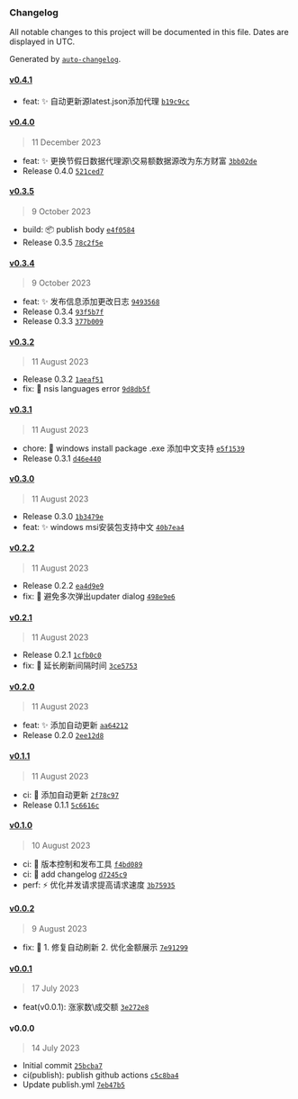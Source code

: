 ### Changelog

All notable changes to this project will be documented in this file. Dates are displayed in UTC.

Generated by [`auto-changelog`](https://github.com/CookPete/auto-changelog).

#### [v0.4.1](https://github.com/cbingb666/stock-pannel/compare/v0.4.0...v0.4.1)

- feat: :sparkles: 自动更新源latest.json添加代理 [`b19c9cc`](https://github.com/cbingb666/stock-pannel/commit/b19c9cc6846b8c6d49e0bd885b58eb42b80214dc)

#### [v0.4.0](https://github.com/cbingb666/stock-pannel/compare/v0.3.5...v0.4.0)

> 11 December 2023

- feat: :sparkles: 更换节假日数据代理源\交易额数据源改为东方财富 [`3bb02de`](https://github.com/cbingb666/stock-pannel/commit/3bb02de59876c2f5222749ab7c6f0ab351357cc1)
- Release 0.4.0 [`521ced7`](https://github.com/cbingb666/stock-pannel/commit/521ced7896be85bad18d357e93f6c93c741f3ad9)

#### [v0.3.5](https://github.com/cbingb666/stock-pannel/compare/v0.3.4...v0.3.5)

> 9 October 2023

- build: :package: publish body [`e4f0584`](https://github.com/cbingb666/stock-pannel/commit/e4f05842d0aa429f82cd231d2a63f400102de836)
- Release 0.3.5 [`78c2f5e`](https://github.com/cbingb666/stock-pannel/commit/78c2f5ed040fb19ae5a99c10462c70d6a7bb5901)

#### [v0.3.4](https://github.com/cbingb666/stock-pannel/compare/v0.3.2...v0.3.4)

> 9 October 2023

- feat: :sparkles: 发布信息添加更改日志 [`9493568`](https://github.com/cbingb666/stock-pannel/commit/949356808bf02beeaef18b52966152a184305284)
- Release 0.3.4 [`93f5b7f`](https://github.com/cbingb666/stock-pannel/commit/93f5b7f0d2112f0702a1e0348a679853cd54ef96)
- Release 0.3.3 [`377b009`](https://github.com/cbingb666/stock-pannel/commit/377b0097115796a0e4cc4a156aba20be69792cf9)

#### [v0.3.2](https://github.com/cbingb666/stock-pannel/compare/v0.3.1...v0.3.2)

> 11 August 2023

- Release 0.3.2 [`1aeaf51`](https://github.com/cbingb666/stock-pannel/commit/1aeaf51dc40340aec7b1fe413e1e53ea962d8ccc)
- fix: :bug: nsis languages error [`9d8db5f`](https://github.com/cbingb666/stock-pannel/commit/9d8db5ff1bf42e4d86dfae1951952e97f4d28225)

#### [v0.3.1](https://github.com/cbingb666/stock-pannel/compare/v0.3.0...v0.3.1)

> 11 August 2023

- chore: :hammer: windows install package .exe 添加中文支持 [`e5f1539`](https://github.com/cbingb666/stock-pannel/commit/e5f1539c1c9c1d706106ed888145acf93e06ce48)
- Release 0.3.1 [`d46e440`](https://github.com/cbingb666/stock-pannel/commit/d46e440f4f71dace1a67c9cf38bdee9f6fc08284)

#### [v0.3.0](https://github.com/cbingb666/stock-pannel/compare/v0.2.2...v0.3.0)

> 11 August 2023

- Release 0.3.0 [`1b3479e`](https://github.com/cbingb666/stock-pannel/commit/1b3479ea1c62be16a897dc80cb6527c0d2c724f0)
- feat: :sparkles: windows msi安装包支持中文 [`40b7ea4`](https://github.com/cbingb666/stock-pannel/commit/40b7ea4b332b0d734951c1a40db4caabe58dacca)

#### [v0.2.2](https://github.com/cbingb666/stock-pannel/compare/v0.2.1...v0.2.2)

> 11 August 2023

- Release 0.2.2 [`ea4d9e9`](https://github.com/cbingb666/stock-pannel/commit/ea4d9e9e131b92b1f52a690f906aa1551dbb6a03)
- fix: :bug: 避免多次弹出updater dialog [`498e9e6`](https://github.com/cbingb666/stock-pannel/commit/498e9e6179f4ba30e597efb33cc0470bb449fdca)

#### [v0.2.1](https://github.com/cbingb666/stock-pannel/compare/v0.2.0...v0.2.1)

> 11 August 2023

- Release 0.2.1 [`1cfb0c0`](https://github.com/cbingb666/stock-pannel/commit/1cfb0c0534d23c262dcf502c7af09c1cd942fc34)
- fix: :bug: 延长刷新间隔时间 [`3ce5753`](https://github.com/cbingb666/stock-pannel/commit/3ce5753cf97f0be54abf56c54f58c3899125ee6f)

#### [v0.2.0](https://github.com/cbingb666/stock-pannel/compare/v0.1.1...v0.2.0)

> 11 August 2023

- feat: :sparkles: 添加自动更新 [`aa64212`](https://github.com/cbingb666/stock-pannel/commit/aa642129fb2df6bdd90ca1010e455600510a40ec)
- Release 0.2.0 [`2ee12d8`](https://github.com/cbingb666/stock-pannel/commit/2ee12d800c470ba9671484b496cf6f423f36b32b)

#### [v0.1.1](https://github.com/cbingb666/stock-pannel/compare/v0.1.0...v0.1.1)

> 11 August 2023

- ci: :ferris_wheel: 添加自动更新 [`2f78c97`](https://github.com/cbingb666/stock-pannel/commit/2f78c97bdd8e5baa7c6670bdf4413b3454e31802)
- Release 0.1.1 [`5c6616c`](https://github.com/cbingb666/stock-pannel/commit/5c6616ce8adceeaa74b2cf8689b8d10449efdfaf)

#### [v0.1.0](https://github.com/cbingb666/stock-pannel/compare/v0.0.2...v0.1.0)

> 10 August 2023

- ci: :ferris_wheel: 版本控制和发布工具 [`f4bd089`](https://github.com/cbingb666/stock-pannel/commit/f4bd0891f888658f072552dc306f9f5d67ccba5a)
- ci: :ferris_wheel: add changelog [`d7245c9`](https://github.com/cbingb666/stock-pannel/commit/d7245c9f329cba8f50edc754b9b989b29a6e2285)
- perf: :zap: 优化并发请求提高请求速度 [`3b75935`](https://github.com/cbingb666/stock-pannel/commit/3b7593576dfbe698a50382295ada082a0423f4ef)

#### [v0.0.2](https://github.com/cbingb666/stock-pannel/compare/v0.0.1...v0.0.2)

> 9 August 2023

- fix: :bug: 1. 修复自动刷新 2. 优化金额展示 [`7e91299`](https://github.com/cbingb666/stock-pannel/commit/7e91299e8c9f735602070489f0bbe9519408e103)

#### [v0.0.1](https://github.com/cbingb666/stock-pannel/compare/v0.0.0...v0.0.1)

> 17 July 2023

- feat(v0.0.1): 涨家数\成交额 [`3e272e8`](https://github.com/cbingb666/stock-pannel/commit/3e272e8851632ceeb57484ebd9fca5420be8340b)

#### v0.0.0

> 14 July 2023

- Initial commit [`25bcba7`](https://github.com/cbingb666/stock-pannel/commit/25bcba7ea3c5b28b2e141431b5fb000fc8fcf567)
- ci(publish): publish github actions [`c5c8ba4`](https://github.com/cbingb666/stock-pannel/commit/c5c8ba4cbcfa2c9698f5aefdf58f70b5d5345fbe)
- Update publish.yml [`7eb47b5`](https://github.com/cbingb666/stock-pannel/commit/7eb47b5df11219052836dadf7282badda15e1567)
